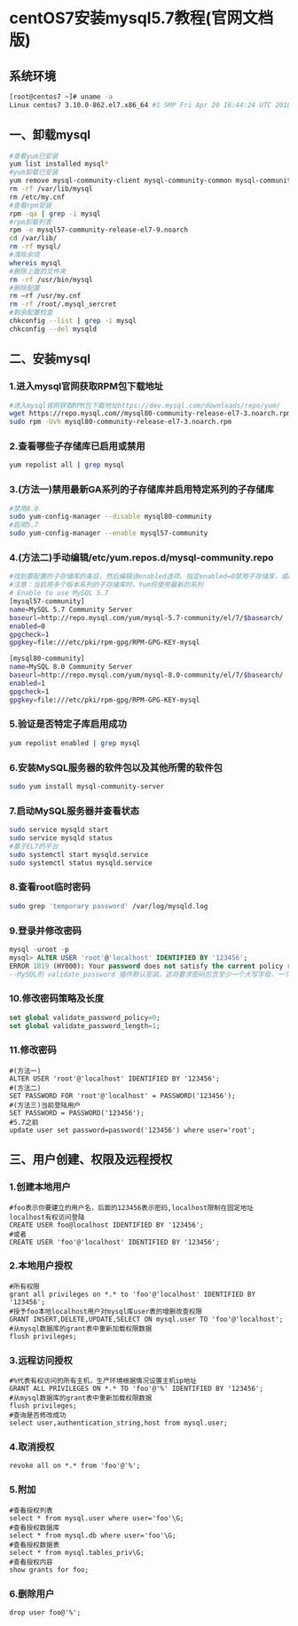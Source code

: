 # centOS7安装mysql5.7教程(官网文档版)

## 系统环境

```bash
[root@centos7 ~]# uname -a
Linux centos7 3.10.0-862.el7.x86_64 #1 SMP Fri Apr 20 16:44:24 UTC 2018 x86_64 x86_64 x86_64 GNU/Linux
```



## 一、卸载mysql

```bash
#查看yum已安装
yum list installed mysql*
#yum卸载已安装
yum remove mysql-community-client mysql-community-common mysql-community-libs mysql-community-libs-compat mysql-community-server mysql57-community-release
rm -rf /var/lib/mysql
rm /etc/my.cnf
#查看rpm安装
rpm -qa | grep -i mysql
#rpm卸载列表
rpm -e mysql57-community-release-el7-9.noarch
cd /var/lib/  
rm -rf mysql/
#清除余项
whereis mysql
#删除上面的文件夹
rm -rf /usr/bin/mysql
#删除配置
rm –rf /usr/my.cnf
rm -rf /root/.mysql_sercret
#剩余配置检查
chkconfig --list | grep -i mysql
chkconfig --del mysqld
```



## 二、安装mysql

### 1.进入mysql官网获取RPM包下载地址

```bash
#进入mysql官网获取RPM包下载地址https://dev.mysql.com/downloads/repo/yum/
wget https://repo.mysql.com//mysql80-community-release-el7-3.noarch.rpm
sudo rpm -Uvh mysql80-community-release-el7-3.noarch.rpm
```

### 2.查看哪些子存储库已启用或禁用

```bash
yum repolist all | grep mysql
```

### 3.(方法一)禁用最新GA系列的子存储库并启用特定系列的子存储库

```bash
#禁用8.0
sudo yum-config-manager --disable mysql80-community
#启用5.7
sudo yum-config-manager --enable mysql57-community
```

### 4.(方法二)手动编辑/etc/yum.repos.d/mysql-community.repo

```bash
#找到要配置的子存储库的条目，然后编辑该enabled选项。指定enabled=0禁用子存储库，或enabled=1启用子存储库。要安装MySQL 5.7，请确保MySQL 8.0具有enabled=0，并且MySQL 5.7具有 enabled=1
#注意：当启用多个版本系列的子存储库时，Yum将使用最新的系列
# Enable to use MySQL 5.7
[mysql57-community]
name=MySQL 5.7 Community Server
baseurl=http://repo.mysql.com/yum/mysql-5.7-community/el/7/$basearch/
enabled=0
gpgcheck=1
gpgkey=file:///etc/pki/rpm-gpg/RPM-GPG-KEY-mysql

[mysql80-community]
name=MySQL 8.0 Community Server
baseurl=http://repo.mysql.com/yum/mysql-8.0-community/el/7/$basearch/
enabled=1
gpgcheck=1
gpgkey=file:///etc/pki/rpm-gpg/RPM-GPG-KEY-mysql
```

### 5.验证是否特定子库启用成功

```bash
yum repolist enabled | grep mysql
```

### 6.安装MySQL服务器的软件包以及其他所需的软件包

```bash
sudo yum install mysql-community-server
```

### 7.启动MySQL服务器并查看状态

```bash
sudo service mysqld start
sudo service mysqld status
#基于EL7的平台
sudo systemctl start mysqld.service
sudo systemctl status mysqld.service
```

### 8.查看root临时密码

```bash
sudo grep 'temporary password' /var/log/mysqld.log
```

### 9.登录并修改密码

```sql
mysql -uroot -p
mysql> ALTER USER 'root'@'localhost' IDENTIFIED BY '123456';
ERROR 1819 (HY000): Your password does not satisfy the current policy requirements
--MySQL的 validate_password 插件默认安装。这将要求密码包含至少一个大写字母，一个小写字母，一个数字和一个特殊字符，并且密码总长度至少为8个字符。
```

### 10.修改密码策略及长度

```sql
set global validate_password_policy=0;
set global validate_password_length=1;
```

### 11.修改密码

```mysql
#(方法一)
ALTER USER 'root'@'localhost' IDENTIFIED BY '123456';
#(方法二)
SET PASSWORD FOR 'root'@'localhost' = PASSWORD('123456');
#(方法三)当前登陆用户
SET PASSWORD = PASSWORD('123456');
#5.7之前
update user set password=password('123456') where user='root';
```

## 三、用户创建、权限及远程授权

### 1.创建本地用户

```mysql
#foo表示你要建立的用户名，后面的123456表示密码,localhost限制在固定地址localhost有权访问登陆
CREATE USER foo@localhost IDENTIFIED BY '123456';
#或者
CREATE USER 'foo'@'localhost' IDENTIFIED BY '123456'; 
```

### 2.本地用户授权

```mysql
#所有权限
grant all privileges on *.* to 'foo'@'localhost' IDENTIFIED BY '123456';
#授予foo本地localhost用户对mysql库user表的增删改查权限
GRANT INSERT,DELETE,UPDATE,SELECT ON mysql.user TO 'foo'@'localhost';
#从mysql数据库的grant表中重新加载权限数据
flush privileges;
```

### 3.远程访问授权

```mysql
#%代表有权访问的所有主机，生产环境根据情况设置主机ip地址
GRANT ALL PRIVILEGES ON *.* TO 'foo'@'%' IDENTIFIED BY '123456';
#从mysql数据库的grant表中重新加载权限数据
flush privileges;
#查询是否修改成功
select user,authentication_string,host from mysql.user;
```

### 4.取消授权

```mysql
revoke all on *.* from 'foo'@'%';
```

### 5.附加

```mysql
#查看授权列表
select * from mysql.user where user='foo'\G;
#查看授权数据库
select * from mysql.db where user='foo'\G;
#查看授权数据表
select * from mysql.tables_priv\G;
#查看授权内容
show grants for foo;
```

### 6.删除用户

```mysql
drop user foo@'%';
```

